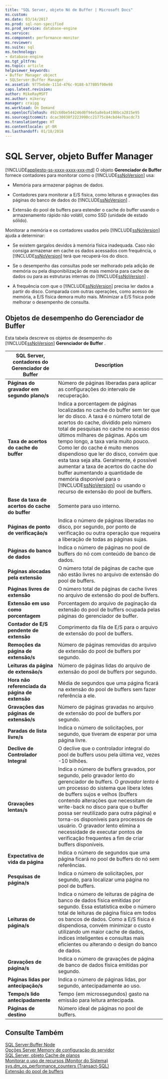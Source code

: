 ```yaml
---
title: "SQL Server, objeto Nó de Buffer | Microsoft Docs"
ms.custom: 
ms.date: 03/14/2017
ms.prod: sql-non-specified
ms.prod_service: database-engine
ms.service: 
ms.component: performance-monitor
ms.reviewer: 
ms.suite: sql
ms.technology:
- database-engine
ms.tgt_pltfrm: 
ms.topic: article
helpviewer_keywords:
- Buffer Manager object
- SQLServer:Buffer Manager
ms.assetid: 9775ebde-111d-476c-9188-b77805f90e98
caps.latest.revision: 
author: MikeRayMSFT
ms.author: mikeray
manager: craigg
ms.workload: On Demand
ms.openlocfilehash: 492c60be544246d0f94e5a8eba4198bca2815e95
ms.sourcegitcommit: dcac30038f2223990cc21775c84cbd4e7bacdc73
ms.translationtype: HT
ms.contentlocale: pt-BR
ms.lasthandoff: 01/18/2018
---
```

# <a name="sql-server-buffer-manager-object"></a>SQL Server, objeto Buffer Manager
[!INCLUDE[appliesto-ss-xxxx-xxxx-xxx-md](../../includes/appliesto-ss-xxxx-xxxx-xxx-md.md)] O objeto **Gerenciador de Buffer** fornece contadores para monitorar como o [!INCLUDE[ssNoVersion](../../includes/ssnoversion-md.md)] usa:  
  
-   Memória para armazenar páginas de dados.  
  
-   Contadores para monitorar a E/S física, como leituras e gravações das páginas do banco de dados do [!INCLUDE[ssNoVersion](../../includes/ssnoversion-md.md)] .  
  
-   Extensão do pool de buffers para estender o cache do buffer usando o armazenamento rápido não volátil, como SSD (unidade de estado sólido).  
  
 Monitorar a memória e os contadores usados pelo [!INCLUDE[ssNoVersion](../../includes/ssnoversion-md.md)] ajuda a determinar:  
  
-   Se existem gargalos devidos à memória física inadequada. Caso não consiga armazenar em cache os dados acessados com frequência, o [!INCLUDE[ssNoVersion](../../includes/ssnoversion-md.md)] terá que recuperá-los do disco.   
  
-   Se o desempenho das consultas pode ser melhorado pela adição de memória ou pela disponibilização de mais memória para cache de dados ou para as estruturas internas do [!INCLUDE[ssNoVersion](../../includes/ssnoversion-md.md)] .  
  
-   A frequência com que o [!INCLUDE[ssNoVersion](../../includes/ssnoversion-md.md)] precisa ler dados a partir do disco. Comparada com outras operações, como acesso de memória, a E/S física demora muito mais. Minimizar a E/S física pode melhorar o desempenho de consulta.  
  
## <a name="buffer-manager-performance-objects"></a>Objetos de desempenho do Gerenciador de Buffer  
 Esta tabela descreve os objetos de desempenho do [!INCLUDE[ssNoVersion](../../includes/ssnoversion-md.md)] **Gerenciador de Buffer** .  
  
|SQL Server, contadores do Gerenciador de Buffer|Description|  
|----------------------------------------|-----------------|  
|**Páginas do gravador em segundo plano/s**|Número de páginas liberadas para aplicar as configurações do intervalo de recuperação.| 
|**Taxa de acertos do cache do buffer**|Indica a porcentagem de páginas localizadas no cache do buffer sem ter que ler do disco. A taxa é o número total de acertos do cache, dividido pelo número total de pesquisas no cache no acesso dos últimos milhares de páginas. Após um tempo longo, a taxa varia muito pouco. Como ler do cache é muito menos dispendioso que ler do disco, convém que esta taxa seja alta. Geralmente, é possível aumentar a taxa de acertos do cache do buffer aumentando a quantidade de memória disponível para o [!INCLUDE[ssNoVersion](../../includes/ssnoversion-md.md)] ou usando o recurso de extensão do pool de buffers.|  
|**Base da taxa de acertos do cache do buffer**|Somente para uso interno.|
|**Páginas de ponto de verificação/s**|Indica o número de páginas liberadas no disco, por segundo, por ponto de verificação ou outra operação que requeira a liberação de todas as páginas sujas.|  
|**Páginas do banco de dados**|Indica o número de páginas no pool de buffers do nó com conteúdo de banco de dados.|  
|**Páginas alocadas pela extensão**|O número total de páginas de cache que não estão livres no arquivo de extensão do pool de buffers.|  
|**Páginas livres de extensão**|O número total de páginas de cache livres no arquivo de extensão do pool de buffers.|  
|**Extensão em uso como porcentagem**|Porcentagem do arquivo de paginação da extensão do pool de buffers ocupada pelas páginas do gerenciador de buffer.|  
|**Contador de E/S pendente de extensão**|Comprimento da fila de E/S para o arquivo de extensão do pool de buffers.|  
|**Remoções da página de extensão/s**|Número de páginas removidas do arquivo de extensão do pool de buffers por segundo.|  
|**Leituras da página de extensão/s**|Número de páginas lidas do arquivo de extensão do pool de buffers por segundo.|  
|**Hora não referenciada da página de extensão**|Média de segundos que uma página ficará na extensão do pool de buffers sem fazer referência a ele.|  
|**Gravações das páginas de extensão/s**|Número de páginas gravadas no arquivo de extensão do pool de buffers por segundo.|  
|**Paradas de lista livre/s**|Indica o número de solicitações, por segundo, que tiveram de esperar por uma página livre.|  
|**Declive de Controlador Integral**|O declive que o controlador integral do pool de buffers usou pela última vez, vezes -10 bilhões.| 
|**Gravações lentas/s**|Indica o número de buffers gravados, por segundo, pelo gravador lento do gerenciador de buffers. O *gravador lento* é um processo do sistema que libera lotes de buffers sujos e velhos (buffers contendo alterações que necessitam de write-back no disco para que o buffer possa ser reutilizado para outra página) e torna-os disponíveis para processos de usuário. O gravador lento elimina a necessidade de executar pontos de verificação frequentes a fim de criar buffers disponíveis.|  
|**Expectativa de vida da página**|Indica o número de segundos que uma página ficará no pool de buffers do nó sem referências.|  
|**Pesquisas de página/s**|Indica o número de solicitações, por segundo, para localizar uma página no pool de buffers.|  
|**Leituras de página/s**|Indica o número de leituras de página de banco de dados física emitidas por segundo. Essa estatística exibe o número total de leituras de página física em todos os bancos de dados. Como a E/S física é dispendiosa, convém minimizar o custo utilizando um maior cache de dados, índices inteligentes e consultas mais eficientes ou alterando o design do banco de dados.|  
|**Gravações de página/s**|Indica o número de gravações de página de banco de dados física emitidas por segundo.|  
|**Páginas lidas por antecipação/s**|Indica o número de páginas lidas, por segundo, antecipadamente ao uso.|  
|**Tempo/s lido antecipadamente**|Tempo (em microssegundos) gasto na emissão para leitura antecipada.|
|**Páginas de destino**|Número ideal de páginas no pool de buffers.|

  
## <a name="see-also"></a>Consulte Também  
 [SQL Server:Buffer Node](../../relational-databases/performance-monitor/sql-server-buffer-node.md)   
 [Opções Server Memory de configuração do servidor](../../database-engine/configure-windows/server-memory-server-configuration-options.md)   
 [SQL Server, objeto Cache de planos](../../relational-databases/performance-monitor/sql-server-plan-cache-object.md)   
 [Monitorar o uso de recursos &#40;Monitor do Sistema&#41;](../../relational-databases/performance-monitor/monitor-resource-usage-system-monitor.md)   
 [sys.dm_os_performance_counters &#40;Transact-SQL&#41;](../../relational-databases/system-dynamic-management-views/sys-dm-os-performance-counters-transact-sql.md)   
 [Extensão do pool de buffers](../../database-engine/configure-windows/buffer-pool-extension.md)  
  
  
